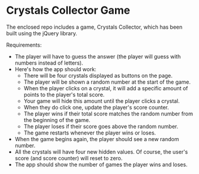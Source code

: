 # Crystals Collector Game

The enclosed repo includes a game, Crystals Collector, which has been built using the jQuery library.

Requirements:

* The player will have to guess the answer (the player will guess with numbers instead of letters).
* Here's how the app should work:
    * There will be four crystals displayed as buttons on the page.
    * The player will be shown a random number at the start of the game.
    * When the player clicks on a crystal, it will add a specific amount of points to the player's total score.
    * Your game will hide this amount until the player clicks a crystal.
    * When they do click one, update the player's score counter.
    * The player wins if their total score matches the random number from the beginning of the game.
    * The player loses if their score goes above the random number.
    * The game restarts whenever the player wins or loses.
* When the game begins again, the player should see a new random number. 
* All the crystals will have four new hidden values. Of course, the user's score (and score counter) will reset to zero.
* The app should show the number of games the player wins and loses. 

